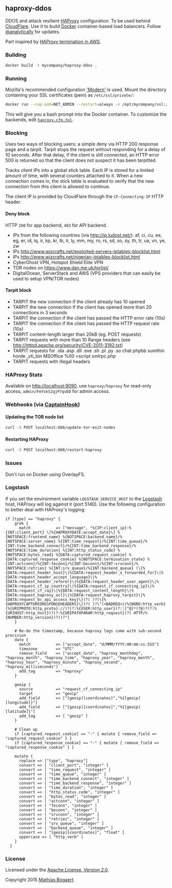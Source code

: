 ## haproxy-ddos

DDOS and attack resilient [HAProxy](http://www.haproxy.org/) configuration. To be used behind [CloudFlare](https://www.cloudflare.com/).
Use it to build [Docker](http://www.docker.com) container-based load balancers. Follow [@analytically](http://twitter.com/analytically) for updates.

Part inspired by [HAProxy termination in AWS](https://jve.linuxwall.info/ressources/taf/haproxy-aws/).

### Building

```sh
docker build -t mycompany/haproxy-ddos .
```

### Running

Mozilla's recommended configuration ['Modern'](https://wiki.mozilla.org/Security/Server_Side_TLS#Modern_compatibility) is used. Mount the
directory containing your SSL certificates (pem) as `/etc/ssl/private/`:

```sh
docker run --cap-add=NET_ADMIN --restart=always -v /opt/mycompany/ssl:/etc/ssl/private \ -t -i mycompany/haproxy-ddos bash
```

This will give you a bash prompt into the Docker container. To customize the backends, edit [`haproxy.cfg.tpl`](https://github.com/analytically/haproxy-ddos/blob/master/haproxy.cfg.tpl).

### Blocking

Uses two ways of blocking users: a simple deny via HTTP 200 response page and a tarpit. Tarpit stops the request without responding for a delay of
10 seconds. After that delay, if the client is still connected, an HTTP error 500 is returned so that the client does not suspect it has been tarpitted.

Tracks client IPs into a global stick table. Each IP is stored for a limited amount of time, with several counters attached to it. When a new connection
comes in, the stick table is evaluated to verify that the new connection from this client is allowed to continue.

The client IP is provided by CloudFlare through the `CF-Connecting-IP` HTTP header.

#### Deny block

HTTP `200` for app backend, `403` for API backend.

- IPs from the following countries (via http://ip.ludost.net/): af, ci, cu, ee, eg, er, id, iq, ir, kp, kr, lb, lr, ly, mm, my, ro, rs, sd, so, sy, th, tr, ua, vn, ye, zw
- IPs http://www.wizcrafts.net/exploited-servers-iptables-blocklist.html
- IPs http://www.wizcrafts.net/nigerian-iptables-blocklist.html
- CyberGhost VPN, Hotspot Shield Elite VPN
- TOR nodes on https://www.dan.me.uk/torlist/
- DigitalOcean, ServerStack and AWS (VPS providers that can easily be used to setup VPN/TOR nodes)

#### Tarpit block

- TARPIT the new connection if the client already has 10 opened
- TARPIT the new connection if the client has opened more than 20 connections in 3 seconds
- TARPIT the connection if the client has passed the HTTP error rate (10s)
- TARPIT the connection if the client has passed the HTTP request rate (10s)
- TARPIT content-length larger than 20kB (eg. POST requests)
- TARPIT requests with more than 10 Range headers (see http://httpd.apache.org/security/CVE-2011-3192.txt)
- TARPIT requests for .ida .asp .dll .exe .sh .pl .py .so chat phpbb sumthin horde _vti_bin MSOffice %00 <script xmlrpc.php
- TARPIT requests with illegal headers

### HAProxy Stats

Available on [http://localhost:9090](http://localhost:9090), use `haproxy/haproxy` for read-only access, `admin/FeYskS2qjP7qvED` for admin access.

### Webhooks (via [CaptainHook](https://github.com/bketelsen/captainhook))

#### Updating the TOR node list

```sh
curl -X POST localhost:666/update-tor-exit-nodes
```

#### Restarting HAProxy

```sh
curl -X POST localhost:666/restart-haproxy
```

### Issues

Don't run on Docker using OverlayFS.

### Logstash

If you set the environment variable `LOGSTASH_SERVICE_HOST` to the [Logstash](http://logstash.net/) host, HAProxy will log against it (port 5140).
Use the following configuration to better deal with HAProxy's logging:

```
if [type] == "haproxy" {
    grok {
      match           => ["message", "%{IP:client_ip}:%{INT:client_port} \[%{HAPROXYDATE:accept_date}\] %{NOTSPACE:frontend_name} %{NOTSPACE:backend_name}/%{NOTSPACE:server_name} %{INT:time_request}/%{INT:time_queue}/%{INT:time_backend_connect}/%{INT:time_backend_response}/%{NOTSPACE:time_duration} %{INT:http_status_code} %{NOTSPACE:bytes_read} %{DATA:captured_request_cookie} %{DATA:captured_response_cookie} %{NOTSPACE:termination_state} %{INT:actconn}/%{INT:feconn}/%{INT:beconn}/%{INT:srvconn}/%{NOTSPACE:retries} %{INT:srv_queue}/%{INT:backend_queue} (\{%{DATA:request_header_host}\|%{DATA:request_header_x_forwarded_for}\|%{DATA:request_header_accept_language}\|%{DATA:request_header_referer}\|%{DATA:request_header_user_agent}\|%{DATA:request_cf_ip_country}\|%{DATA:request_cf_connecting_ip}\|%{DATA:request_cf_ray}\|%{DATA:request_content_length}\|%{DATA:request_haproxy_acl}\|%{DATA:request_haproxy_tarpit}\|%{DATA:request_bc_api_access_key}\})?( )?(\{%{HAPROXYCAPTUREDRESPONSEHEADERS}\})?( )?\"(<BADREQ>|(%{WORD:http_verb} (%{URIPROTO:http_proto}://)?(?:%{USER:http_user}(?::[^@]*)?@)?(?:%{URIHOST:http_host})?(?:%{URIPATHPARAM:http_request})?( HTTP/%{NUMBER:http_version})?))?"]
    }

    # Re-do the timestamp, because haproxy logs come with sub-second precision
    date {
      match           => ["accept_date", "d/MMM/YYYY:HH:mm:ss.SSS"]
      timezone        => "UTC"
      remove_field    => ["accept_date", "haproxy_monthday", "haproxy_month", "haproxy_time", "haproxy_year", "haproxy_month", "haproxy_hour", "haproxy_minute", "haproxy_second", "haproxy_milliseconds"]
      add_tag         => "haproxy"
    }

    geoip {
      source          => "request_cf_connecting_ip"
      target          => "geoip"
      add_field       => ["[geoip][coordinates]","%{[geoip][longitude]}"]
      add_field       => ["[geoip][coordinates]","%{[geoip][latitude]}"]
      add_tag         => [ "geoip" ]
    }

    # Clean up
    if [captured_request_cookie] == "-" { mutate { remove_field => "captured_request_cookie" } }
    if [captured_response_cookie] == "-" { mutate { remove_field => "captured_response_cookie" } }

    mutate {
      replace => ["type", "haproxy"]
      convert => [ "client_port", "integer" ]
      convert => [ "time_request", "integer" ]
      convert => [ "time_queue", "integer" ]
      convert => [ "time_backend_connect", "integer" ]
      convert => [ "time_backend_response", "integer" ]
      convert => [ "time_duration", "integer" ]
      convert => [ "http_status_code", "integer" ]
      convert => [ "bytes_read", "integer" ]
      convert => [ "actconn", "integer" ]
      convert => [ "feconn", "integer" ]
      convert => [ "beconn", "integer" ]
      convert => [ "srvconn", "integer" ]
      convert => [ "retries", "integer" ]
      convert => [ "srv_queue", "integer" ]
      convert => [ "backend_queue", "integer" ]
      convert => [ "[geoip][coordinates]", "float" ]
      uppercase => [ "http_verb" ]
    }
  }
```

### License

Licensed under the [Apache License, Version 2.0](http://www.apache.org/licenses/LICENSE-2.0).

Copyright 2015 [Mathias Bogaert](mailto:mathias.bogaert@gmail.com).